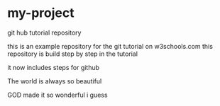 # my-project
git hub tutorial repository

this is an example repository for the git tutorial on w3schools.com
this repository is build step by step in the tutorial

it now includes steps for github

The world is always so beautiful

GOD made it so wonderful i guess

